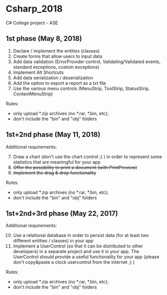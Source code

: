 # Csharp_2018
C# College project - ASE


## 1st phase (May 8, 2018) 
1. Declare / implement the entities (classes)
2. Create forms that allow users to input data
3. Add data validation (ErrorProvider control, Validating/Validated events, standard exceptions, custom exceptions)
5. Implement Alt Shortcuts
4. Add data serialization / deserialization
5. Add the option to export a report as a txt file
6. Use the various menu controls (MenuStrip, ToolStrip, StatusStrip, ContextMenuStrip)

Rules:
- only upload *.zip archives (no *.rar, *.bin, etc);
- don't include the "bin" and "obj" folders

## 1st+2nd phase (May 11, 2018) 
Additional requirements:

7. Draw a chart (don't use the chart control ;) ) in order to represent some statistics that are meaningful for your app 
8. <del>Offer the possibility to print a document (with PrintPreview)</del>
9. <del>Implement the drag & drop functionality</del>

Rules:
- only upload *.zip archives (no *.rar, *.bin, etc);
- don't include the "bin" and "obj" folders


## 1st+2nd+3rd phase (May 22, 2017) 
Additional requirements:

10. Use a relational database in order to persist data (for at least two different entities / classes) in your app
11. Implement a UserControl (so that it can be distributed to other developers) in a separate project and use it in your app. The UserControl should provide a useful functionality for your app (please don't copy&paste a clock usercontrol from the internet ;) )

Rules:
- only upload *.zip archives (no *.rar, *.bin, etc);
- don't include the "bin" and "obj" folders
